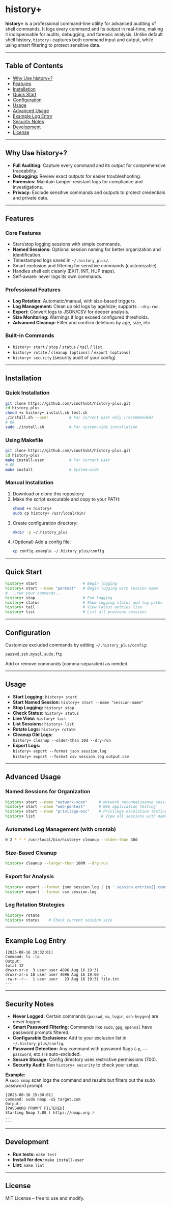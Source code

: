 # history+

**history+** is a professional command-line utility for advanced auditing of shell commands. It logs every command and its output in real-time, making it indispensable for audits, debugging, and forensic analysis. Unlike default shell history, `history+` captures both command input and output, while using smart filtering to protect sensitive data.

---

## Table of Contents

- [Why Use history+?](#why-use-history)
- [Features](#features)
- [Installation](#installation)
- [Quick Start](#quick-start)
- [Configuration](#configuration)
- [Usage](#usage)
- [Advanced Usage](#advanced-usage)
- [Example Log Entry](#example-log-entry)
- [Security Notes](#security-notes)
- [Development](#development)
- [License](#license)

---

## Why Use history+?

- **Full Auditing:** Capture every command and its output for comprehensive traceability.
- **Debugging:** Review exact outputs for easier troubleshooting.
- **Forensics:** Maintain tamper-resistant logs for compliance and investigations.
- **Privacy:** Exclude sensitive commands and outputs to protect credentials and private data.

---

## Features

### Core Features
- Start/stop logging sessions with simple commands.
- **Named Sessions:** Optional session naming for better organization and identification.
- Timestamped logs saved in `~/.history_plus/`.
- Smart exclusion and filtering for sensitive commands (customizable).
- Handles shell exit cleanly (EXIT, INT, HUP traps).
- Self-aware: never logs its own commands.

### Professional Features
- **Log Rotation:** Automatic/manual, with size-based triggers.
- **Log Management:** Clean up old logs by age/size; supports `--dry-run`.
- **Export:** Convert logs to JSON/CSV for deeper analysis.
- **Size Monitoring:** Warnings if logs exceed configured thresholds.
- **Advanced Cleanup:** Filter and confirm deletions by age, size, etc.

### Built-in Commands
- `history+ start` / `stop` / `status` / `tail` / `list`
- `history+ rotate` / `cleanup [options]` / `export [options]`
- `history+ security` (security audit of your config)

---

## Installation

### Quick Installation

```bash
git clone https://github.com/vinothvbt/history-plus.git
cd history-plus
chmod +x history+ install.sh test.sh
./install.sh --user         # For current user only (recommended)
# OR
sudo ./install.sh           # For system-wide installation
```

### Using Makefile

```bash
git clone https://github.com/vinothvbt/history-plus.git
cd history-plus
make install-user           # For current user
# OR
make install                # System-wide
```

### Manual Installation

1. Download or clone this repository.
2. Make the script executable and copy to your PATH:
    ```bash
    chmod +x history+
    sudo cp history+ /usr/local/bin/
    ```
3. Create configuration directory:
    ```bash
    mkdir -p ~/.history_plus
    ```
4. (Optional) Add a config file:
    ```bash
    cp config.example ~/.history_plus/config
    ```

---

## Quick Start

```bash
history+ start                    # Begin logging
history+ start --name "pentest"   # Begin logging with session name
# ...run your commands...
history+ stop                     # End logging
history+ status                   # Show logging status and log paths
history+ tail                     # View latest entries live
history+ list                     # List all previous sessions
```

---

## Configuration

Customize excluded commands by editing `~/.history_plus/config`:

```
passwd,ssh,mysql,sudo,ftp
```

Add or remove commands (comma-separated) as needed.

---

## Usage

- **Start Logging:** `history+ start`
- **Start Named Session:** `history+ start --name "session-name"`
- **Stop Logging:** `history+ stop`
- **Check Status:** `history+ status`
- **Live View:** `history+ tail`
- **List Sessions:** `history+ list`
- **Rotate Logs:** `history+ rotate`
- **Cleanup Old Logs:**  
  `history+ cleanup --older-than 30d --dry-run`
- **Export Logs:**  
  `history+ export --format json session.log`  
  `history+ export --format csv session.log output.csv`

---

## Advanced Usage

### Named Sessions for Organization
```bash
history+ start --name "network-scan"     # Network reconnaissance session
history+ start --name "web-pentest"      # Web application testing
history+ start --name "privilege-esc"    # Privilege escalation testing
history+ list                             # View all sessions with names
```

### Automated Log Management (with crontab)
```bash
0 2 * * * /usr/local/bin/history+ cleanup --older-than 30d
```

### Size-Based Cleanup
```bash
history+ cleanup --larger-than 100M --dry-run
```

### Export for Analysis
```bash
history+ export --format json session.log | jq '.session.entries[].command'
history+ export --format csv session.log
```

### Log Rotation Strategies
```bash
history+ rotate
history+ status    # Check current session size
```

---

## Example Log Entry

```
[2025-08-16 19:32:01]
Command: ls -la
Output:
total 12
drwxr-xr-x  3 user user 4096 Aug 16 19:31 .
drwxr-xr-x 18 user user 4096 Aug 16 19:00 ..
-rw-r--r--  1 user user   23 Aug 16 19:31 file.txt
---
```

---

## Security Notes

- **Never Logged:** Certain commands (`passwd`, `su`, `login`, `ssh-keygen`) are never logged.
- **Smart Password Filtering:** Commands like `sudo`, `gpg`, `openssl` have password prompts filtered.
- **Configurable Exclusions:** Add to your exclusion list in `~/.history_plus/config`.
- **Password Detection:** Any command with password flags (`-p`, `--password`, etc.) is auto-excluded.
- **Secure Storage:** Config directory uses restrictive permissions (700).
- **Security Audit:** Run `history+ security` to check your setup.

**Example:**  
A `sudo nmap` scan logs the command and results but filters out the sudo password prompt.

```
[2025-08-16 15:30:01]
Command: sudo nmap -sS target.com
Output:
[PASSWORD PROMPT FILTERED]
Starting Nmap 7.80 ( https://nmap.org )
...
---
```

---

## Development

- **Run tests:** `make test`
- **Install for dev:** `make install-user`
- **Lint:** `make lint`

---

## License

MIT License – free to use and modify.
